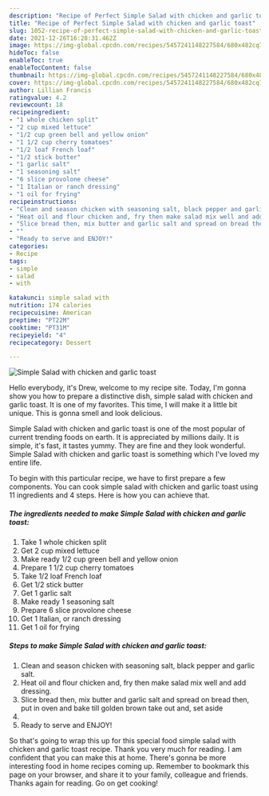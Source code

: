 ```yaml
---
description: "Recipe of Perfect Simple Salad with chicken and garlic toast"
title: "Recipe of Perfect Simple Salad with chicken and garlic toast"
slug: 1052-recipe-of-perfect-simple-salad-with-chicken-and-garlic-toast
date: 2021-12-26T16:28:31.462Z
image: https://img-global.cpcdn.com/recipes/5457241148227584/680x482cq70/simple-salad-with-chicken-and-garlic-toast-recipe-main-photo.jpg
hideToc: false
enableToc: true
enableTocContent: false
thumbnail: https://img-global.cpcdn.com/recipes/5457241148227584/680x482cq70/simple-salad-with-chicken-and-garlic-toast-recipe-main-photo.jpg
cover: https://img-global.cpcdn.com/recipes/5457241148227584/680x482cq70/simple-salad-with-chicken-and-garlic-toast-recipe-main-photo.jpg
author: Lillian Francis
ratingvalue: 4.2
reviewcount: 18
recipeingredient:
- "1 whole chicken split"
- "2 cup mixed lettuce"
- "1/2 cup green bell and yellow onion"
- "1 1/2 cup cherry tomatoes"
- "1/2 loaf French loaf"
- "1/2 stick butter"
- "1 garlic salt"
- "1 seasoning salt"
- "6 slice provolone cheese"
- "1 Italian or ranch dressing"
- "1 oil for frying"
recipeinstructions:
- "Clean and season chicken with seasoning salt, black pepper and garlic salt."
- "Heat oil and flour chicken and, fry then make salad mix well and add dressing."
- "Slice bread then, mix butter and garlic salt and spread on bread then, put in oven and bake till golden brown take out and, set aside"
- ""
- "Ready to serve and ENJOY!"
categories:
- Recipe
tags:
- simple
- salad
- with

katakunci: simple salad with 
nutrition: 174 calories
recipecuisine: American
preptime: "PT22M"
cooktime: "PT31M"
recipeyield: "4"
recipecategory: Dessert

---
```



![Simple Salad with chicken and garlic toast](https://img-global.cpcdn.com/recipes/5457241148227584/680x482cq70/simple-salad-with-chicken-and-garlic-toast-recipe-main-photo.jpg)

Hello everybody, it's Drew, welcome to my recipe site. Today, I'm gonna show you how to prepare a distinctive dish, simple salad with chicken and garlic toast. It is one of my favorites. This time, I will make it a little bit unique. This is gonna smell and look delicious.



Simple Salad with chicken and garlic toast is one of the most popular of current trending foods on earth. It is appreciated by millions daily. It is simple, it's fast, it tastes yummy. They are fine and they look wonderful. Simple Salad with chicken and garlic toast is something which I've loved my entire life.


To begin with this particular recipe, we have to first prepare a few components. You can cook simple salad with chicken and garlic toast using 11 ingredients and 4 steps. Here is how you can achieve that.

<!--inarticleads1-->

##### The ingredients needed to make Simple Salad with chicken and garlic toast:

1. Take 1 whole chicken split
1. Get 2 cup mixed lettuce
1. Make ready 1/2 cup green bell and yellow onion
1. Prepare 1 1/2 cup cherry tomatoes
1. Take 1/2 loaf French loaf
1. Get 1/2 stick butter
1. Get 1 garlic salt
1. Make ready 1 seasoning salt
1. Prepare 6 slice provolone cheese
1. Get 1 Italian, or ranch dressing
1. Get 1 oil for frying




<!--inarticleads2-->

##### Steps to make Simple Salad with chicken and garlic toast:

1. Clean and season chicken with seasoning salt, black pepper and garlic salt.
1. Heat oil and flour chicken and, fry then make salad mix well and add dressing.
1. Slice bread then, mix butter and garlic salt and spread on bread then, put in oven and bake till golden brown take out and, set aside
1. 
1. Ready to serve and ENJOY!



So that's going to wrap this up for this special food simple salad with chicken and garlic toast recipe. Thank you very much for reading. I am confident that you can make this at home. There's gonna be more interesting food in home recipes coming up. Remember to bookmark this page on your browser, and share it to your family, colleague and friends. Thanks again for reading. Go on get cooking!
